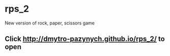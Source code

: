 # rps_2
New version of rock, paper, scissors game

## Click http://dmytro-pazynych.github.io/rps_2/ to open

